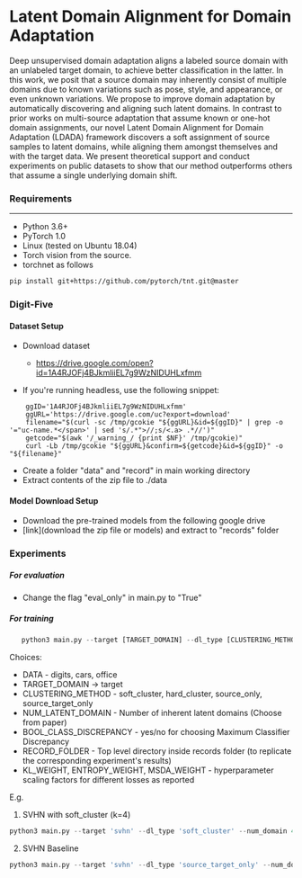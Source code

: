 
Latent Domain Alignment for Domain Adaptation
==================

Deep unsupervised domain adaptation aligns a labeled source domain with an unlabeled target domain, to achieve better classification in the latter. In this work, we posit that a source domain may inherently consist of multiple domains due to known variations such as pose, style, and appearance, or even unknown variations. We propose to improve domain adaptation by automatically discovering and aligning such latent domains. In contrast to prior works on multi-source adaptation that assume known or one-hot domain assignments, our novel Latent Domain Alignment for Domain Adaptation (LDADA) framework discovers a soft assignment of source samples to latent domains, while aligning them amongst themselves and with the target data. We present theoretical support and conduct experiments on public datasets to show that our method outperforms others that assume a single underlying domain shift. 

### Requirements
-----------
- Python 3.6+
- PyTorch 1.0
- Linux (tested on Ubuntu 18.04)
- Torch vision from the source.
- torchnet as follows

```bash
pip install git+https://github.com/pytorch/tnt.git@master
```

### Digit-Five
#### Dataset Setup
- Download dataset 
	- https://drive.google.com/open?id=1A4RJOFj4BJkmliiEL7g9WzNIDUHLxfmm
	
- If you're running headless, use the following snippet: 
```
    ggID='1A4RJOFj4BJkmliiEL7g9WzNIDUHLxfmm'  
    ggURL='https://drive.google.com/uc?export=download'  
    filename="$(curl -sc /tmp/gcokie "${ggURL}&id=${ggID}" | grep -o '="uc-name.*</span>' | sed 's/.*">//;s/<.a> .*//')"  
    getcode="$(awk '/_warning_/ {print $NF}' /tmp/gcokie)"  
    curl -Lb /tmp/gcokie "${ggURL}&confirm=${getcode}&id=${ggID}" -o "${filename}"  
```    
- Create a folder "data" and "record" in main working directory
- Extract contents of the zip file to ./data


#### Model Download Setup
- Download the pre-trained models from the following google drive
- [link](download the zip file or models) and extract to "records" folder

### Experiments
##### For evaluation
- Change the flag "eval_only" in main.py to "True"

##### For training

```python
   python3 main.py --target [TARGET_DOMAIN] --dl_type [CLUSTERING_METHOD] --num_domain [NUM_LATENT_DOMAIN] --class_disc [BOOL_CLASS_DISCREPANCY] --record_folder [RECORD_FOLDER] --seed 0 --office_directory [DIGITS_DIRECTORY] --data 'digits' --max_epoch [NUM_EPOCHS] --kl_wt [KL_WEIGHT] --entropy_wt [ENTROPY_WEIGHT] --to_detach 'yes' --msda_wt [MSDA_WEIGHT]
```

Choices: 
- DATA - digits, cars, office
- TARGET_DOMAIN -> target
- CLUSTERING_METHOD - soft_cluster, hard_cluster, source_only, source_target_only
- NUM_LATENT_DOMAIN - Number of inherent latent domains (Choose from paper)
- BOOL_CLASS_DISCREPANCY - yes/no for choosing Maximum Classifier Discrepancy
- RECORD_FOLDER - Top level directory inside records folder (to replicate the corresponding experiment's results)
- KL_WEIGHT, ENTROPY_WEIGHT, MSDA_WEIGHT - hyperparameter scaling factors for different losses as reported

E.g.
1. SVHN with soft_cluster (k=4)
```python
python3 main.py --target 'svhn' --dl_type 'soft_cluster' --num_domain 4 --class_disc 'no' --record_folder '/results/svhn-sc0' --seed 0 --office_directory '/data/Digit-Five' --data 'digits' --max_epoch 400 --kl_wt 0.01 --entropy_wt 0.01 --to_detach 'yes' --msda_wt 0.001
```

2. SVHN Baseline
```python
python3 main.py --target 'svhn' --dl_type 'source_target_only' --num_domain 4 --class_disc 'no' --record_folder '/results/svhn-sc0' --seed 0 --office_directory '/data/Digit-Five' --data 'digits' --max_epoch 400 --kl_wt 0.01 --entropy_wt 0.01 --to_detach 'yes' --msda_wt 0.001
```
